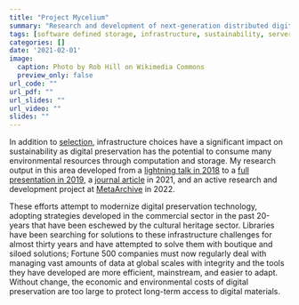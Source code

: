```yaml
---
title: "Project Mycelium"
summary: "Research and development of next-generation distributed digital preservation."
tags: [software defined storage, infrastructure, sustainability, serverless, MetaArchive]
categories: []
date: '2021-02-01'
image:
  caption: Photo by Rob Hill on Wikimedia Commons
  preview_only: false
url_code: ""
url_pdf: ""
url_slides: ""
url_video: ""
slides: ""
---
```

In addition to [selection](/research/appraisal-and-selection/), infrastructure choices have a significant impact on sustainability as digital preservation has the potential to consume many environmental resources through computation and storage. My research output in this area developed from a [lightning talk in 2018](https://doi.org/10.26207/7c0z-h836) to a [full presentation in 2019](/talks/2019-10-16-stacks/), a [journal article](/publications/tallman-2021-infrastructure/) in 2021, and an active research and development project at [MetaArchive](https://metaarchive.org/metaarchive-explores-next-generation-digital-preservation-solutions/) in 2022.

These efforts attempt to modernize digital preservation technology, adopting strategies developed in the commercial sector in the past 20-years that have been eschewed by the cultural heritage sector. Libraries have been searching for solutions to these infrastructure challenges for almost thirty years and have attempted to solve them with boutique and siloed solutions; Fortune 500 companies must now regularly deal with managing vast amounts of data at global scales with integrity and the tools they have developed are more efficient, mainstream, and easier to adapt. Without change, the economic and environmental costs of digital preservation are too large to protect long-term access to digital materials.